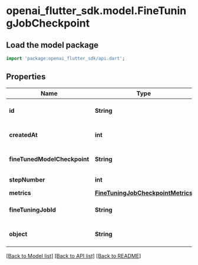 # openai_flutter_sdk.model.FineTuningJobCheckpoint

## Load the model package
```dart
import 'package:openai_flutter_sdk/api.dart';
```

## Properties
Name | Type | Description | Notes
------------ | ------------- | ------------- | -------------
**id** | **String** | The checkpoint identifier, which can be referenced in the API endpoints. | 
**createdAt** | **int** | The Unix timestamp (in seconds) for when the checkpoint was created. | 
**fineTunedModelCheckpoint** | **String** | The name of the fine-tuned checkpoint model that is created. | 
**stepNumber** | **int** | The step number that the checkpoint was created at. | 
**metrics** | [**FineTuningJobCheckpointMetrics**](FineTuningJobCheckpointMetrics.md) |  | 
**fineTuningJobId** | **String** | The name of the fine-tuning job that this checkpoint was created from. | 
**object** | **String** | The object type, which is always \"fine_tuning.job.checkpoint\". | 

[[Back to Model list]](../README.md#documentation-for-models) [[Back to API list]](../README.md#documentation-for-api-endpoints) [[Back to README]](../README.md)


